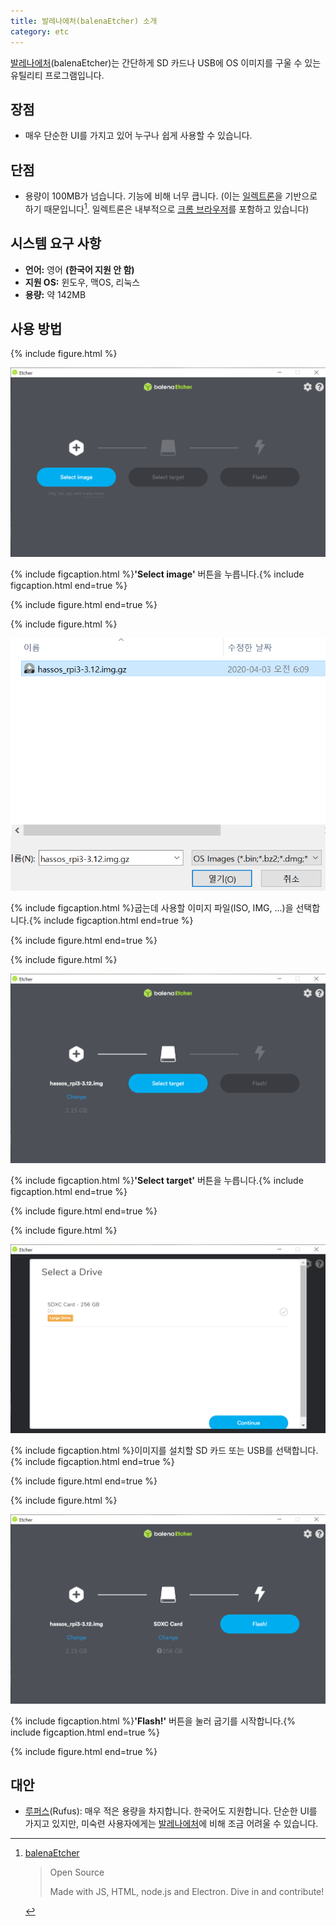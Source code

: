 ```yaml
---
title: 발레나에처(balenaEtcher) 소개
category: etc
---
```


[발레나에처]\(balenaEtcher)는 간단하게 SD 카드나 USB에 OS 이미지를 구울 수 있는 유틸리티 프로그램입니다.

[발레나에처]: https://www.balena.io/etcher/

## 장점

- 매우 단순한 UI를 가지고 있어 누구나 쉽게 사용할 수 있습니다.

## 단점

- 용량이 100MB가 넘습니다. 기능에 비해 너무 큽니다. (이는 [일렉트론](https://www.electronjs.org/)을 기반으로 하기 때문입니다[^electron]. 일렉트론은 내부적으로 [크롬 브라우저](https://www.google.com/chrome/)를 포함하고 있습니다)

[^electron]: [balenaEtcher](https://www.balena.io/etcher/)

    > Open Source
    >
    > Made with JS, HTML, node.js and Electron. Dive in and contribute!

## 시스템 요구 사항

- **언어:** 영어 **(한국어 지원 안 함)**
- **지원 OS:** 윈도우, 맥OS, 리눅스
- **용량:** 약 142MB

## 사용 방법

{% include figure.html %}

![](/assets/2020-05-07-balena-etcher-intro/balena-etcher-1.png)

{% include figcaption.html %}**'Select image'** 버튼을 누릅니다.{% include figcaption.html end=true %}

{% include figure.html end=true %}

{% include figure.html %}

![](/assets/2020-05-07-balena-etcher-intro/balena-etcher-2.png)

{% include figcaption.html %}굽는데 사용할 이미지 파일(ISO, IMG, ...)을 선택합니다.{% include figcaption.html end=true %}

{% include figure.html end=true %}

{% include figure.html %}

![](/assets/2020-05-07-balena-etcher-intro/balena-etcher-3.png)

{% include figcaption.html %}**'Select target'** 버튼을 누릅니다.{% include figcaption.html end=true %}

{% include figure.html end=true %}

{% include figure.html %}

![](/assets/2020-05-07-balena-etcher-intro/balena-etcher-4.png)

{% include figcaption.html %}이미지를 설치할 SD 카드 또는 USB를 선택합니다.{% include figcaption.html end=true %}

{% include figure.html end=true %}

{% include figure.html %}

![](/assets/2020-05-07-balena-etcher-intro/balena-etcher-5.png)

{% include figcaption.html %}**'Flash!'** 버튼을 눌러 굽기를 시작합니다.{% include figcaption.html end=true %}

{% include figure.html end=true %}

## 대안

- [루퍼스](https://rufus.ie/)(Rufus): 매우 적은 용량을 차지합니다. 한국어도 지원합니다. 단순한 UI를 가지고 있지만, 미숙련 사용자에게는 [발레나에처]에 비해 조금 어려울 수 있습니다.
